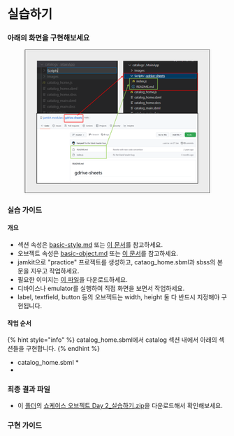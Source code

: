 # 실습하기

### 아래의 화면을 구현해보세요

<figure><img src="../../.gitbook/assets/image (11).png" alt=""><figcaption></figcaption></figure>

### 실습 가이드

#### 개요

* 섹션 속성은 [basic-style.md](../../reference/basic-style.md "mention") 또는 [이 문서](https://bookjam.github.io/jamkit/refs\_styles/)를 참고하세요.
* 오브젝트 속성은 [basic-object.md](../../reference/basic-object.md "mention") 또는 [이 문서](https://bookjam.github.io/jamkit/refs\_objects/)를 참고하세요.
* jamkit으로 "practice" 프로젝트를 생성하고, cataog\_home.sbml과 sbss의 본문을 지우고 작업하세요.
* 필요한 이미지는 [이 파일](https://bpmgbiz.sharepoint.com/:f:/s/BPMG\_Lecture/El6A41a0bpVLnzI8VhqMjMsBzAnAYA8WMwVTa8Oa9TNcFg?e=50fEuE)을 다운로드하세요.
* 디바이스나 emulator를 실행하여 직접 화면을 보면서 작업하세요.
* label, textfield, button 등의 오브젝트는 width, height 둘 다 반드시 지정해야 구현됩니다.

#### **작업 순서**

{% hint style="info" %}
catalog\_home.sbml에서 catalog 섹션 내에서 아래의 섹션들을 구현합니다.
{% endhint %}

* catalog\_home.sbml
  *
*

### 최종 결과 파일

* 이 [폴더](https://bpmgbiz.sharepoint.com/:f:/s/BPMG\_Lecture/EtAHBp7Yo\_5EiIpOtQl8SnwBIsvMsxewI5k8LtFu3LjUMA?e=2IMBs6)의 [쇼케이스 오브젝트 Day 2\_실습하기.zip](https://bpmgbiz.sharepoint.com/:u:/s/BPMG\_Lecture/EXofNF2m8G1JjXiFEHJCQ-ABwUlGs60W0WfnaOmLB9qj4Q?e=a10xf5)을 다운로드해서 확인해보세요.

### 구현 가이드

